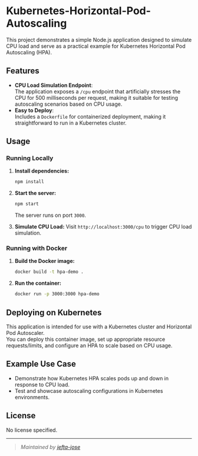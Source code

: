 # Kubernetes-Horizontal-Pod-Autoscaling

This project demonstrates a simple Node.js application designed to simulate CPU load and serve as a practical example for Kubernetes Horizontal Pod Autoscaling (HPA).

## Features

- **CPU Load Simulation Endpoint**:  
  The application exposes a `/cpu` endpoint that artificially stresses the CPU for 500 milliseconds per request, making it suitable for testing autoscaling scenarios based on CPU usage.
- **Easy to Deploy**:  
  Includes a `Dockerfile` for containerized deployment, making it straightforward to run in a Kubernetes cluster.

## Usage

### Running Locally

1. **Install dependencies:**
   ```bash
   npm install
   ```

2. **Start the server:**
   ```bash
   npm start
   ```
   The server runs on port `3000`.

3. **Simulate CPU Load:**
   Visit `http://localhost:3000/cpu` to trigger CPU load simulation.

### Running with Docker

1. **Build the Docker image:**
   ```bash
   docker build -t hpa-demo .
   ```

2. **Run the container:**
   ```bash
   docker run -p 3000:3000 hpa-demo
   ```

## Deploying on Kubernetes

This application is intended for use with a Kubernetes cluster and Horizontal Pod Autoscaler.  
You can deploy this container image, set up appropriate resource requests/limits, and configure an HPA to scale based on CPU usage.

## Example Use Case

- Demonstrate how Kubernetes HPA scales pods up and down in response to CPU load.
- Test and showcase autoscaling configurations in Kubernetes environments.

## License

No license specified.

---

> _Maintained by [jefta-jose](https://github.com/jefta-jose)_
